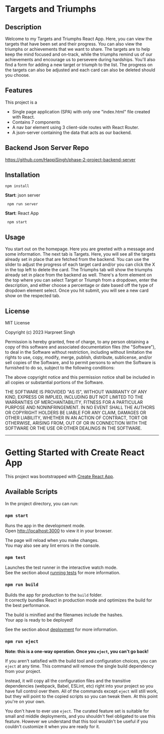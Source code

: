 # Targets and Triumphs

## Description
Welcome to my Targets and Triumphs React App. Here, you can view the targets that have been set and their progress. You can also view the triumphs or achievements that we want to share. The targets are to help keep the mind focused and on-track, while the triumphs remind us of our achievements and encourage us to persevere during hardships. You'll also find a form for adding a new target or triumph to the list. The progress on the targets can also be adjusted and each card can also be deleted should you choose. 

## Features
This project is a 
- Single page application (SPA) with only one "index.html" file created with React.
- Contains 7 components
- A nav bar element using 3 client-side routes with React Router.
- A json-server containing the data that acts as our backend.

## Backend Json Server Repo
https://github.com/HappiSingh/phase-2-project-backend-server

## Installation 
```
npm install
```
**Start**: json server
```
 npm run server 
```
**Start**: React App
```
 npm start
```

## Usage
You start out on the homepage. Here you are greeted with a message and some information. The next tab is Targets. Here, you will see all the targets already set in place that are fetched from the backend. You can use the slider to adjust the progress of each target card and/or you can click the X in the top left to delete the card. The Triumphs tab will show the triumphs already set in place from the backend as well. There's a form element on the top where you can select Target or Triumph from a dropdown, enter the description, and either choose a percentage or date based off the type of dropdown element select. Once you hit submit, you will see a new card show on the respected tab.

## License
MIT License

Copyright (c) 2023 Harpreet Singh

Permission is hereby granted, free of charge, to any person obtaining a copy
of this software and associated documentation files (the "Software"), to deal
in the Software without restriction, including without limitation the rights
to use, copy, modify, merge, publish, distribute, sublicense, and/or sell
copies of the Software, and to permit persons to whom the Software is
furnished to do so, subject to the following conditions:

The above copyright notice and this permission notice shall be included in all
copies or substantial portions of the Software.

THE SOFTWARE IS PROVIDED "AS IS", WITHOUT WARRANTY OF ANY KIND, EXPRESS OR
IMPLIED, INCLUDING BUT NOT LIMITED TO THE WARRANTIES OF MERCHANTABILITY,
FITNESS FOR A PARTICULAR PURPOSE AND NONINFRINGEMENT. IN NO EVENT SHALL THE
AUTHORS OR COPYRIGHT HOLDERS BE LIABLE FOR ANY CLAIM, DAMAGES OR OTHER
LIABILITY, WHETHER IN AN ACTION OF CONTRACT, TORT OR OTHERWISE, ARISING FROM,
OUT OF OR IN CONNECTION WITH THE SOFTWARE OR THE USE OR OTHER DEALINGS IN THE
SOFTWARE. 



-------------------------------------------------------------------------------------------------------------
# Getting Started with Create React App

This project was bootstrapped with [Create React App](https://github.com/facebook/create-react-app).

## Available Scripts

In the project directory, you can run:

### `npm start`

Runs the app in the development mode.\
Open [http://localhost:3000](http://localhost:3000) to view it in your browser.

The page will reload when you make changes.\
You may also see any lint errors in the console.

### `npm test`

Launches the test runner in the interactive watch mode.\
See the section about [running tests](https://facebook.github.io/create-react-app/docs/running-tests) for more information.

### `npm run build`

Builds the app for production to the `build` folder.\
It correctly bundles React in production mode and optimizes the build for the best performance.

The build is minified and the filenames include the hashes.\
Your app is ready to be deployed!

See the section about [deployment](https://facebook.github.io/create-react-app/docs/deployment) for more information.

### `npm run eject`

**Note: this is a one-way operation. Once you `eject`, you can't go back!**

If you aren't satisfied with the build tool and configuration choices, you can `eject` at any time. This command will remove the single build dependency from your project.

Instead, it will copy all the configuration files and the transitive dependencies (webpack, Babel, ESLint, etc) right into your project so you have full control over them. All of the commands except `eject` will still work, but they will point to the copied scripts so you can tweak them. At this point you're on your own.

You don't have to ever use `eject`. The curated feature set is suitable for small and middle deployments, and you shouldn't feel obligated to use this feature. However we understand that this tool wouldn't be useful if you couldn't customize it when you are ready for it.
